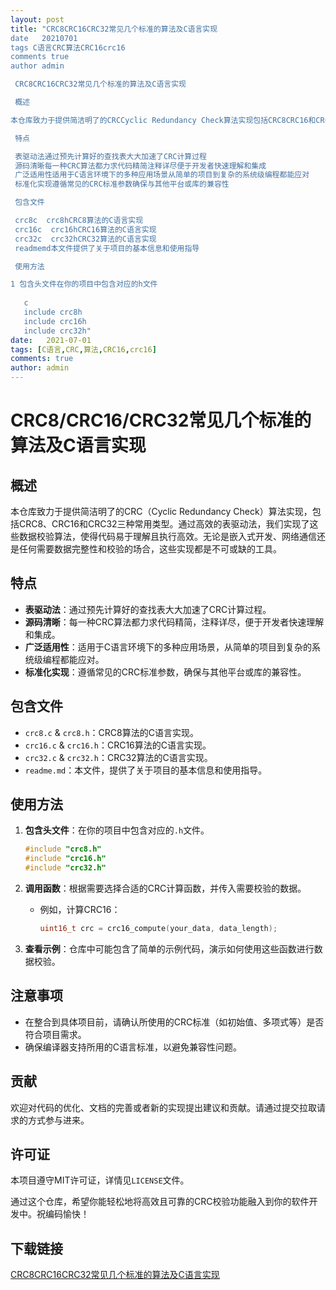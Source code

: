 ```yaml
---
layout: post
title: "CRC8CRC16CRC32常见几个标准的算法及C语言实现
date   20210701
tags C语言CRC算法CRC16crc16
comments true
author admin

 CRC8CRC16CRC32常见几个标准的算法及C语言实现

 概述

本仓库致力于提供简洁明了的CRCCyclic Redundancy Check算法实现包括CRC8CRC16和CRC32三种常用类型通过高效的表驱动法我们实现了这些数据校验算法使得代码易于理解且执行高效无论是嵌入式开发网络通信还是任何需要数据完整性和校验的场合这些实现都是不可或缺的工具

 特点

 表驱动法通过预先计算好的查找表大大加速了CRC计算过程
 源码清晰每一种CRC算法都力求代码精简注释详尽便于开发者快速理解和集成
 广泛适用性适用于C语言环境下的多种应用场景从简单的项目到复杂的系统级编程都能应对
 标准化实现遵循常见的CRC标准参数确保与其他平台或库的兼容性

 包含文件

 crc8c  crc8hCRC8算法的C语言实现
 crc16c  crc16hCRC16算法的C语言实现
 crc32c  crc32hCRC32算法的C语言实现
 readmemd本文件提供了关于项目的基本信息和使用指导

 使用方法

1 包含头文件在你的项目中包含对应的h文件
   
   c
   include crc8h
   include crc16h
   include crc32h"
date:   2021-07-01
tags: [C语言,CRC,算法,CRC16,crc16]
comments: true
author: admin
---
```

# CRC8/CRC16/CRC32常见几个标准的算法及C语言实现

## 概述

本仓库致力于提供简洁明了的CRC（Cyclic Redundancy Check）算法实现，包括CRC8、CRC16和CRC32三种常用类型。通过高效的表驱动法，我们实现了这些数据校验算法，使得代码易于理解且执行高效。无论是嵌入式开发、网络通信还是任何需要数据完整性和校验的场合，这些实现都是不可或缺的工具。

## 特点

- **表驱动法**：通过预先计算好的查找表大大加速了CRC计算过程。
- **源码清晰**：每一种CRC算法都力求代码精简，注释详尽，便于开发者快速理解和集成。
- **广泛适用性**：适用于C语言环境下的多种应用场景，从简单的项目到复杂的系统级编程都能应对。
- **标准化实现**：遵循常见的CRC标准参数，确保与其他平台或库的兼容性。

## 包含文件

- `crc8.c` & `crc8.h`：CRC8算法的C语言实现。
- `crc16.c` & `crc16.h`：CRC16算法的C语言实现。
- `crc32.c` & `crc32.h`：CRC32算法的C语言实现。
- `readme.md`：本文件，提供了关于项目的基本信息和使用指导。

## 使用方法

1. **包含头文件**：在你的项目中包含对应的`.h`文件。
   
   ```c
   #include "crc8.h"
   #include "crc16.h"
   #include "crc32.h"
   ```

2. **调用函数**：根据需要选择合适的CRC计算函数，并传入需要校验的数据。

   - 例如，计算CRC16：
     ```c
     uint16_t crc = crc16_compute(your_data, data_length);
     ```
   
3. **查看示例**：仓库中可能包含了简单的示例代码，演示如何使用这些函数进行数据校验。

## 注意事项

- 在整合到具体项目前，请确认所使用的CRC标准（如初始值、多项式等）是否符合项目需求。
- 确保编译器支持所用的C语言标准，以避免兼容性问题。

## 贡献

欢迎对代码的优化、文档的完善或者新的实现提出建议和贡献。请通过提交拉取请求的方式参与进来。

## 许可证

本项目遵守MIT许可证，详情见`LICENSE`文件。

通过这个仓库，希望你能轻松地将高效且可靠的CRC校验功能融入到你的软件开发中。祝编码愉快！

## 下载链接

[CRC8CRC16CRC32常见几个标准的算法及C语言实现](https://pan.quark.cn/s/09b5c049c464)